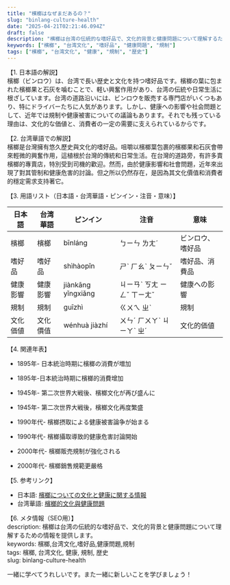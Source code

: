 ```yaml
---
title: "檳榔はなぜまだあるの？"
slug: "binlang-culture-health"
date: "2025-04-21T02:21:46.094Z"
draft: false
description: "檳榔は台湾の伝統的な嗜好品で、文化的背景と健康問題について理解するための情報を提供します。"
keywords: ["檳榔", "台湾文化", "嗜好品", "健康問題", "規制"]
tags: ["檳榔", "台湾文化", "健康", "規制", "歴史"]
---
```


【1. 日本語の解説】  
檳榔（ビンロウ）は、台湾で長い歴史と文化を持つ嗜好品です。檳榔の葉に包まれた檳榔果と石灰を噛むことで、軽い興奮作用があり、台湾の伝統や日常生活に根ざしています。台湾の道路沿いには、ビンロウを販売する専門店がいくつもあり、特にドライバーたちに人気があります。しかし、健康への影響や社会問題として、近年では規制や健康被害についての議論もあります。それでも残っている理由は、文化的な価値と、消費者の一定の需要に支えられているからです。

【2. 台湾華語での解説】  
檳榔是台灣擁有悠久歷史與文化的嗜好品。咀嚼以檳榔葉包裹的檳榔果和石灰會帶來輕微的興奮作用，這植根於台灣的傳統和日常生活。在台灣的道路旁，有許多賣檳榔的專賣店，特別受到司機的歡迎。然而，由於健康影響和社會問題，近年來出現了對其管制和健康危害的討論。但之所以仍然存在，是因為其文化價值和消費者的穩定需求支持著它。

【3. 用語リスト（日本語・台湾華語・ピンイン・注音・意味）】  

| 日本語  | 台湾華語  | ピンイン  | 注音    | 意味              |
| -------- | --------- | --------- | ------- | ----------------- |
| 檳榔      | 檳榔      | bīnláng   | ㄅㄧㄣ ㄌㄤˊ | ビンロウ、嗜好品 |
| 嗜好品    | 嗜好品    | shìhàopǐn | ㄕˋ ㄏㄠˋ ㄆㄧㄣˇ | 嗜好品、消費品 |
| 健康影響  | 健康影響  | jiànkāng yǐngxiǎng | ㄐㄧㄢˋ ㄎㄤ ㄧㄥˇ ㄒㄧㄤˇ | 健康への影響 |
| 規制      | 規制      | guīzhì    | ㄍㄨㄟ ㄓˋ | 規制              |
| 文化価値  | 文化價值  | wénhuà jiàzhí | ㄨㄣˊ ㄏㄨㄚˋ ㄐㄧㄚˋ ㄓˊ | 文化的価値   |

【4. 関連年表】  

- 1895年- 日本統治時期に檳榔の消費が増加  
- 1895年-日本統治時期に檳榔的消費增加

- 1945年- 第二次世界大戦後、檳榔文化が再び盛んに  
- 1945年- 第二次世界大戦後，檳榔文化再度繁盛

- 1990年代- 檳榔摂取による健康被害論争が始まる  
- 1990年代- 檳榔攝取導致的健康危害討論開始

- 2000年代- 檳榔販売規制が強化される  
- 2000年代- 檳榔銷售規範更嚴格

【5. 参考リンク】  

- 日本語: [檳榔についての文化と健康に関する情報](https://www.nippon.com/ja/japan-topics/c07901/)  
- 台湾華語: [檳榔的文化與健康問題](https://www.taiwannews.com.tw/ch/news/1527765)  

【6. メタ情報（SEO用）】  
description: 檳榔は台湾の伝統的な嗜好品で、文化的背景と健康問題について理解するための情報を提供します。  
keywords: 檳榔,台湾文化,嗜好品,健康問題,規制  
tags: 檳榔, 台湾文化, 健康, 規制, 歴史  
slug: binlang-culture-health  

一緒に学べてうれしいです。また一緒に新しいことを学びましょう！